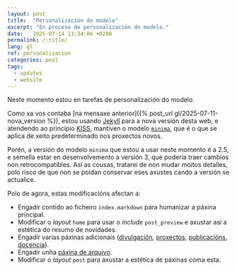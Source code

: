 ```yaml
---
layout: post
title:  "Personalización do modelo"
excerpt: "En proceso de personalización do modelo."
date:   2025-07-14 13:34:06 +0200
permalink: /:title/
lang: gl
ref: personalizacion
categories: post
tags:
  - updates
  - website
---
```

Neste momento estou en tarefas de personalización do modelo.

Como xa vos contaba [na mensaxe anterior]({% post_url gl/2025-07-11-nova_version %}), estou usando [Jekyll][jekyll] para a nova versión desta web, e atendendo ao principio [KISS](https://pt.wikipedia.org/wiki/Princ%C3%ADpio_KISS), mantiven o modelo [`minima`][minima], que é o que se aplica de xeito predeterminado nos proxectos novos.

Porén, a versión do modelo `minima` que estou a usar neste momento é a 2.5, e semella estar en desenvolvemento a versión 3, que podería traer cambios non retrocompatibles. Así as cousas, tratarei de non mudar moitos detalles, polo risco de que non se poidan conservar eses axustes cando a versión se actualice.

Polo de agora, estas modificacións afectan a:

- Engadir contido ao ficheiro `index.markdown` para humanizar a páxina principal.
- Modificar o _layout_ `home` para usar o _include_ `post_preview` e axustar así a estética do resumo de novidades.
- Engadir varias páxinas adicionais ([divulgación](/divulgacion), [proxectos](/proxectos), [publicacións](/publicacions), [docencia](/docencia)).
- Engadir unha [páxina de arquivo](/archives/index).
- Modificar o _layout_ `post` para axustar a estética de páxinas coma esta.

[jekyll]: https://jekyllrb.com/docs/home
[minima]: https://github.com/jekyll/minima
